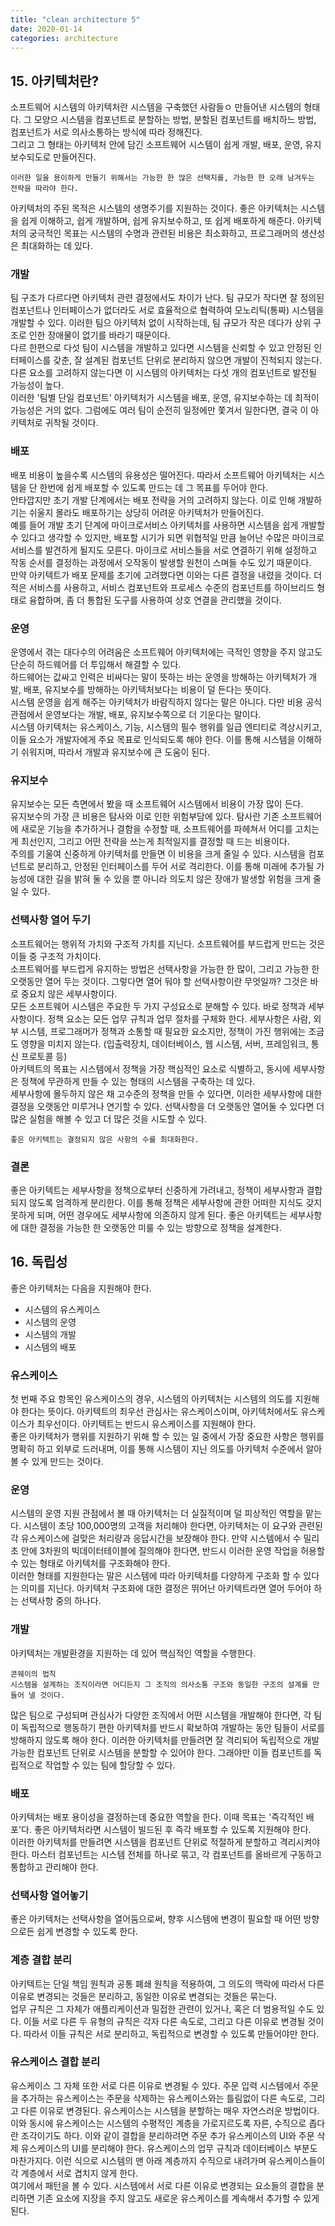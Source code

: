 ```yaml
---
title: "clean architecture 5"
date: 2020-01-14
categories: architecture
---
```


## 15. 아키텍처란?
소프트웨어 시스템의 아키텍처란 시스템을 구축했던 사람들ㅇ 만들어낸 시스템의 형태다. 그 모양으 시스템을 컴포넌트로 분할하는 방법, 분할된 컴포넌트를 배치하느 방법, 컴포넌트가 서로 의사소통하는 방식에 따라 정해진다.  
그리고 그 형태는 아키텍처 안에 담긴 소프트웨어 시스템이 쉽게 개발, 배포, 운영, 유지보수되도로 만들어진다.  

```text
이러한 일을 용이하게 만들기 위해서는 가능한 한 많은 선택지를, 가능한 한 오래 남겨두는 전략을 따라야 한다.
```

아키텍처의 주된 목적은 시스템의 생명주기를 지원하는 것이다. 좋은 아키텍처는 시스템을 쉽게 이해하고, 쉽게 개발하며, 쉽게 유지보수하고, 또 쉽게 배포하게 해준다. 아키텍처의 궁극적인 목표는 시스템의 수명과 관련된 비용은 최소화하고, 프로그래머의 생산성은 최대화하는 데 있다.

### 개발
팀 구조가 다르다면 아키텍처 관련 결정에서도 차이가 난다. 팀 규모가 작다면 잘 정의된 컴포넌트나 인터페이스가 없더라도 서로 효율적으로 협력하여 모노리틱(통짜) 시스템을 개발할 수 있다. 이러한 팀으 아키텍처 없이 시작하는데, 팀 규모가 작은 데다가 상위 구조로 인한 장애물이 없기를 바라기 때문이다.  
다르 한편으로 다섯 팀이 시스템을 개발하고 있다면 시스템을 신뢰할 수 있고 안정된 인터페이스를 갖춘, 잘 설계된 컴포넌트 단위로 분리하지 않으면 개발이 진척되지 않는다. 다른 요소를 고려하지 않는다면 이 시스템의 아키텍처는 다섯 개의 컴포넌트로 발전될 가능성이 높다.  
이러한 '팀별 단일 컴포넌트' 아키텍처가 시스템을 배포, 운영, 유지보수하는 데 최적이 가능성은 거의 없다. 그럼에도 여러 팀이 순전히 일정에만 쫓겨서 일한다면, 결국 이 아키텍처로 귀착될 것이다.

### 배포
배포 비용이 높을수록 시스템의 유용성은 떨어진다. 따라서 소프트웨어 아키텍처는 시스템을 단 한번에 쉽게 배포할 수 있도록 만드는 데 그 목표를 두어야 한다.  
안타깝지만 초기 개발 단계에서는 배포 전략을 거의 고려하지 않는다. 이로 인해 개발하기는 쉬울지 몰라도 배포하기는 상당히 어려운 아키텍처가 만들어진다.  
예를 들어 개발 초기 단계에 마이크로서비스 아키텍처를 사용하면 시스템을 쉽게 개발할 수 있다고 생각할 수 있지만, 배포할 시기가 되면 위협적일 만큼 늘어난 수많은 마이크로 서비스를 발견하게 될지도 모른다. 마이크로 서비스들을 서로 연결하기 위해 설정하고 작동 순서를 결정하는 과정에서 오작동이 발생할 원천이 스며들 수도 있기 때문이다.  
만약 아키텍트가 배포 문제를 초기에 고려했다면 이와는 다른 결정을 내렸을 것이다. 더 적은 서비스를 사용하고, 서비스 컴포넌트와 프로세스 수준의 컴포넌트를 하이브리드 형태로 융합하며, 좀 더 통합된 도구를 사용하여 상호 연결을 관리했을 것이다.

### 운영
운영에서 겪는 대다수의 어려움은 소프트웨어 아키텍처에는 극적인 영향을 주지 않고도 단순히 하드웨어를 더 투입해서 해결할 수 있다.  
하드웨어는 값싸고 인력은 비싸다는 말이 뜻하는 바는 운영을 방해하는 아키텍처가 개발, 배포, 유지보수를 방해하는 아키텍처보다는 비용이 덜 든다는 뜻이다.  
시스템 운영을 쉽게 해주는 아키텍처가 바람직하지 않다는 말은 아니다. 다만 비용 공식 관점에서 운영보다는 개발, 배포, 유지보수쪽으로 더 기운다는 말이다.  
시스템 아키텍처는 유스케이스, 기능, 시스템의 필수 행위를 일급 엔티티로 격상시키고, 이들 요소가 개발자에게 주요 목표로 인식되도록 해야 한다. 이를 통해 시스템을 이해하기 쉬워지며, 따라서 개발과 유지보수에 큰 도움이 된다.

### 유지보수
유지보수는 모든 측면에서 봤을 때 소프트웨어 시스템에서 비용이 가장 많이 든다.  
유지보수의 가장 큰 비용은 탐사와 이로 인한 위험부담에 있다. 탐사란 기존 소프트웨어에 새로운 기능을 추가하거나 결함을 수정할 때, 소프트웨어를 파헤쳐서 어디를 고치는 게 최선인지, 그리고 어떤 전략을 쓰는게 최적일지를 결정할 때 드는 비용이다.  
주의를 기울여 신중하게 아키텍처를 만들면 이 비용을 크게 줄일 수 있다. 시스템을 컴포넌트로 분리하고, 안정된 인터페이스를 두어 서로 격리한다. 이를 통해 미래에 추가될 가능성에 대한 길을 밝혀 둘 수 있을 뿐 아니라 의도치 않은 장애가 발생할 위험을 크게 줄일 수 있다.

### 선택사항 열어 두기
소프트웨어는 행위적 가치와 구조적 가치를 지닌다. 소프트웨어를 부드럽게 만드는 것은 이들 중 구조적 가치이다.  
소프트웨어를 부드럽게 유지하는 방법은 선택사항을 가능한 한 많이, 그리고 가능한 한 오랫동안 열어 두는 것이다. 그렇다면 열어 둬야 할 선택사항이란 무엇일까? 그것은 바로 중요치 않은 세부사항이다.  
모든 소프트웨어 시스템은 주요한 두 가지 구성요소로 분해할 수 있다. 바로 정책과 세부사항이다. 정책 요소는 모든 업무 규칙과 업무 절차를 구체화 한다. 세부사항은 사람, 외부 시스템, 프로그래머가 정책과 소통할 때 필요한 요소지만, 정책이 가진 행위에는 조금도 영향을 미치지 않는다. (입출력장치, 데이터베이스, 웹 시스템, 서버, 프레임워크, 통신 프로토콜 등)  
아키텍트의 목표는 시스템에서 정책을 가장 핵심적인 요소로 식별하고, 동시에 세부사항은 정책에 무관하게 만들 수 있는 형태의 시스템을 구축하는 데 있다.  
세부사항에 몰두하지 않은 채 고수준의 정책을 만들 수 있다면, 이러한 세부사항에 대한 결정을 오랫동안 미루거나 연기할 수 있다. 선택사항을 더 오랫동안 열어둘 수 있다면 더 많은 실험을 해볼 수 있고 더 많은 것을 시도할 수 있다.  
```text
좋은 아키텍트는 결정되지 않은 사항의 수를 최대화한다.
```

### 결론
좋은 아키텍트는 세부사항을 정책으로부터 신중하게 가려내고, 정책이 세부사항과 결합되지 않도록 엄격하게 분리한다. 이를 통해 정책은 세부사항에 관한 어떠한 지식도 갖지 못하게 되며, 어떤 경우에도 세부사항에 의존하지 않게 된다. 좋은 아키텍트는 세부사항에 대한 결정을 가능한 한 오랫동안 미룰 수 있는 방향으로 정책을 설계한다.

## 16. 독립성
좋은 아키텍처는 다음을 지원해야 한다.  
* 시스템의 유스케이스
* 시스템의 운영
* 시스템의 개발
* 시스템의 배포

### 유스케이스
첫 번째 주요 항목인 유스케이스의 경우, 시스템의 아키텍처는 시스템의 의도를 지원해야 한다는 뜻이다. 아키텍트의 최우선 관심사는 유스케이스이며, 아키텍처에서도 유스케이스가 최우선이다. 아키텍트는 반드시 유스케이스를 지원해야 한다.  
좋은 아키텍처가 행위를 지원하기 위해 할 수 있는 일 중에서 가장 중요한 사항은 행위를 명확히 하고 외부로 드러내며, 이를 통해 시스템이 지닌 의도를 아키텍처 수준에서 알아볼 수 있게 만드는 것이다.

### 운영
시스템의 운영 지원 관점에서 볼 때 아키텍처는 더 실질적이며 덜 피상적인 역할을 맡는다. 시스템이 초당 100,000명의 고객을 처리해야 한다면, 아키텍처는 이 요구와 관련된 각 유스케이스에 걸맞은 처리량과 응답시간을 보장해야 한다. 만약 시스템에서 수 밀리초 안에 3차원의 빅데이터테이블에 질의해야 한다면, 반드시 이러한 운영 작업을 허용할 수 있는 형태로 아키텍처를 구조화해야 한다.  
이러한 형태를 지원한다는 말은 시스템에 따라 아키텍처를 다양하게 구조화 할 수 있다는 의미를 지닌다. 아키텍처 구조화에 대한 결정은 뛰어난 아키텍트라면 열어 두어야 하는 선택사항 중의 하나다. 

### 개발
아키텍처는 개발환경을 지원하는 데 있어 핵심적인 역할을 수행한다.  
```text
콘웨이의 법칙
시스템을 설계하는 조직이라면 어디든지 그 조직의 의사소통 구조와 동일한 구조의 설계를 만들어 낼 것이다.
```
많은 팀으로 구성되며 관심사가 다양한 조직에서 어떤 시스템을 개발해야 한다면, 각 팀이 독립적으로 행동하기 편한 아키텍처를 반드시 확보하여 개발하는 동안 팀들이 서로를 방해하지 않도록 해야 한다. 이러한 아키텍처를 만들려면 잘 격리되어 독립적으로 개발 가능한 컴포넌트 단위로 시스템을 분할할 수 있어야 한다. 그래야만 이들 컴포넌트를 독립적으로 작업할 수 있는 팀에 할당할 수 있다.

### 배포
아키텍처는 배포 용이성을 결정하는데 중요한 역할을 한다. 이때 목표는 '즉각적인 배포'다. 좋은 아키텍처라면 시스템이 빌드된 후 즉각 배포할 수 있도록 지원해야 한다.  
이러한 아키텍처를 만들려면 시스템을 컴포넌트 단위로 적절하게 분할하고 격리시켜야 한다. 마스터 컴포넌트는 시스템 전체를 하나로 묶고, 각 컴포넌트를 올바르게 구동하고 통합하고 관리해야 한다.

### 선택사항 열어놓기
좋은 아키텍처는 선택사항을 열어둠으로써, 향후 시스템에 변경이 필요할 때 어떤 방향으로든 쉽게 변경할 수 있도록 한다.

### 계층 결합 분리
아키텍트는 단일 책임 원칙과 공통 폐쇄 원칙을 적용하여, 그 의도의 맥락에 따라서 다른 이유로 변경되는 것들은 분리하고, 동일한 이유로 변경되는 것들은 묶는다.  
업무 규칙은 그 자체가 애플리케이션과 밀접한 관련이 있거나, 혹은 더 범용적일 수도 있다. 이들 서로 다른 두 유형의 규칙은 각자 다른 속도로, 그리고 다른 이유로 변경될 것이다. 따라서 이들 규칙은 서로 분리하고, 독립적으로 변경할 수 있도록 만들어야만 한다.  

### 유스케이스 결합 분리
유스케이스 그 자체 또한 서로 다른 이유로 변경될 수 있다. 주문 입력 시스템에서 주문을 추가하는 유스케이스는 주문을 삭제하는 유스케이스와는 틀림없이 다른 속도로, 그리고 다른 이유로 변경된다. 유스케이스는 시스템을 분할하는 매우 자연스러운 방법이다.  
이와 동시에 유스케이스는 시스템의 수평적인 계층을 가로지르도록 자른, 수직으로 좁다란 조각이기도 하다. 이와 같이 결합을 분리하려면 주문 추가 유스케이스의 UI와 주문 삭제 유스케이스의 UI를 분리해야 한다. 유스케이스의 업무 규칙과 데이터베이스 부분도 마찬가지다. 이런 식으로 시스템의 맨 아래 계층까지 수직으로 내려가며 유스케이스들이 각 계층에서 서로 겹치지 않게 한다.  
여기에서 패턴을 볼 수 있다. 시스템에서 서로 다른 이유로 변경되는 요소들의 결합을 분리하면 기존 요소에 지장을 주지 않고도 새로운 유스케이스를 계속해서 추가할 수 있게 된다. 





